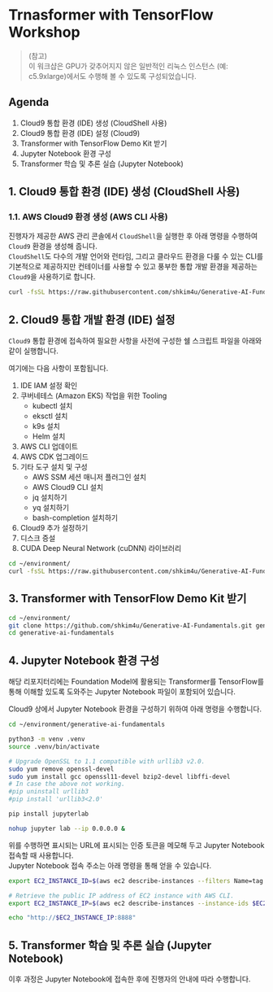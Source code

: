 # Trnasformer with TensorFlow Workshop
> (참고)<br>
> 이 워크샵은 GPU가 갖추어지지 않은 일반적인 리눅스 인스턴스 (예: c5.9xlarge)에서도 수행해 볼 수 있도록 구성되었습니다.


## Agenda
1. Cloud9 통합 환경 (IDE) 생성 (CloudShell 사용)
2. Cloud9 통합 환경 (IDE) 설정 (Cloud9)
3. Transformer with TensorFlow Demo Kit 받기
4. Jupyter Notebook 환경 구성
5. Transformer 학습 및 추론 실습 (Jupyter Notebook)

## 1. Cloud9 통합 환경 (IDE) 생성 (CloudShell 사용)
### 1.1. AWS Cloud9 환경 생성 (AWS CLI 사용)
진행자가 제공한 AWS 관리 콘솔에서 ```CloudShell```을 실행한 후 아래 명령을 수행하여 ```Cloud9``` 환경을 생성해 줍니다.<br>
```CloudShell```도 다수의 개발 언어와 런타임, 그리고 클라우드 환경을 다룰 수 있는 CLI를 기본적으로 제공하지만 컨테이너를 사용할 수 있고 풍부한 통합 개발 환경을 제공하는 ```Cloud9```을 사용하기로 합니다.<br>
```bash
curl -fsSL https://raw.githubusercontent.com/shkim4u/Generative-AI-Fundamentals/main/cloud9/bootstrap-v2-with-admin-user-trust.sh | bash
```
## 2. Cloud9 통합 개발 환경 (IDE) 설정
```Cloud9``` 통합 환경에 접속하여 필요한 사항을 사전에 구성한 쉘 스크립트 파일을 아래와 같이 실행합니다.

여기에는 다음 사항이 포함됩니다.
1. IDE IAM 설정 확인
2. 쿠버네테스 (Amazon EKS) 작업을 위한 Tooling
    * kubectl 설치
    * eksctl 설치
    * k9s 설치
    * Helm 설치
3. AWS CLI 업데이트
4. AWS CDK 업그레이드
5. 기타 도구 설치 및 구성
    * AWS SSM 세션 매니저 플러그인 설치
    * AWS Cloud9 CLI 설치
    * jq 설치하기
    * yq 설치하기
    * bash-completion 설치하기
6. Cloud9 추가 설정하기
7. 디스크 증설
8. CUDA Deep Neural Network (cuDNN) 라이브러리

```bash
cd ~/environment/
curl -fsSL https://raw.githubusercontent.com/shkim4u/Generative-AI-Fundamentals/main/cloud9/cloud9.sh | bash
```

## 3. Transformer with TensorFlow Demo Kit 받기
```bash
cd ~/environment/
git clone https://github.com/shkim4u/Generative-AI-Fundamentals.git generative-ai-fundamentals
cd generative-ai-fundamentals
```

## 4. Jupyter Notebook 환경 구성

해당 리포지터리에는 Foundation Model에 활용되는 Transformer를 TensorFlow를 통해 이해할 있도록 도와주는 Jupyter Notebook 파일이 포함되어 있습니다.<br>

Cloud9 상에서 Jupyter Notebook 환경을 구성하기 위하여 아래 명령을 수행합니다.

```bash
cd ~/environment/generative-ai-fundamentals

python3 -m venv .venv
source .venv/bin/activate

# Upgrade OpenSSL to 1.1 compatible with urllib3 v2.0.
sudo yum remove openssl-devel
sudo yum install gcc openssl11-devel bzip2-devel libffi-devel 
# In case the above not working.
#pip uninstall urllib3
#pip install 'urllib3<2.0'

pip install jupyterlab

nohup jupyter lab --ip 0.0.0.0 &
```

위를 수행하면 표시되는 URL에 표시되는 인증 토큰을 메모해 두고 Jupyter Notebook 접속할 때 사용합니다.<br>
Jupyter Notebook 접속 주소는 아래 명령을 통해 얻을 수 있습니다.<br>
```bash
export EC2_INSTANCE_ID=$(aws ec2 describe-instances --filters Name=tag:Name,Values="*cloud9-workspace*" Name=instance-state-name,Values=running --query "Reservations[*].Instances[*].InstanceId" --output text)

# Retrieve the public IP address of EC2 instance with AWS CLI.
export EC2_INSTANCE_IP=$(aws ec2 describe-instances --instance-ids $EC2_INSTANCE_ID --query "Reservations[*].Instances[*].PublicIpAddress" --output text)

echo "http://$EC2_INSTANCE_IP:8888"
```

## 5. Transformer 학습 및 추론 실습 (Jupyter Notebook)
이후 과정은 Jupyter Notebook에 접속한 후에 진행자의 안내에 따라 수행합니다.

